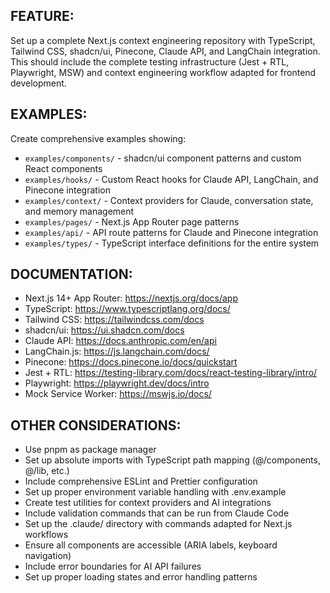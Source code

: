 ## FEATURE:

Set up a complete Next.js context engineering repository with TypeScript, Tailwind CSS, shadcn/ui, Pinecone, Claude API, and LangChain integration. This should include the complete testing infrastructure (Jest + RTL, Playwright, MSW) and context engineering workflow adapted for frontend development.

## EXAMPLES:

Create comprehensive examples showing:
- `examples/components/` - shadcn/ui component patterns and custom React components
- `examples/hooks/` - Custom React hooks for Claude API, LangChain, and Pinecone integration
- `examples/context/` - Context providers for Claude, conversation state, and memory management
- `examples/pages/` - Next.js App Router page patterns
- `examples/api/` - API route patterns for Claude and Pinecone integration
- `examples/types/` - TypeScript interface definitions for the entire system

## DOCUMENTATION:

- Next.js 14+ App Router: https://nextjs.org/docs/app
- TypeScript: https://www.typescriptlang.org/docs/
- Tailwind CSS: https://tailwindcss.com/docs
- shadcn/ui: https://ui.shadcn.com/docs
- Claude API: https://docs.anthropic.com/en/api
- LangChain.js: https://js.langchain.com/docs/
- Pinecone: https://docs.pinecone.io/docs/quickstart
- Jest + RTL: https://testing-library.com/docs/react-testing-library/intro/
- Playwright: https://playwright.dev/docs/intro
- Mock Service Worker: https://mswjs.io/docs/

## OTHER CONSIDERATIONS:

- Use pnpm as package manager
- Set up absolute imports with TypeScript path mapping (@/components, @/lib, etc.)
- Include comprehensive ESLint and Prettier configuration
- Set up proper environment variable handling with .env.example
- Create test utilities for context providers and AI integrations
- Include validation commands that can be run from Claude Code
- Set up the .claude/ directory with commands adapted for Next.js workflows
- Ensure all components are accessible (ARIA labels, keyboard navigation)
- Include error boundaries for AI API failures
- Set up proper loading states and error handling patterns